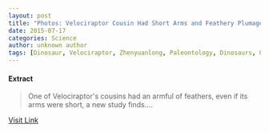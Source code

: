 ```yaml
---
layout: post
title: "Photos: Velociraptor Cousin Had Short Arms and Feathery Plumage"
date: 2015-07-17
categories: Science
author: unknown author
tags: [Dinosaur, Velociraptor, Zhenyuanlong, Paleontology, Dinosaurs, Organisms, Mesozoic dinosaurs]
---
```





#### Extract
>One of Velociraptor's cousins had an armful of feathers, even if its arms were short, a new study finds....



[Visit Link](http://www.livescience.com/51572-feathered-velociraptor-cousin-photos.html)


